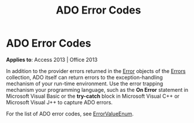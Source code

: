 ﻿---
title: ADO Error Codes
TOCTitle: ADO Error Codes
ms:assetid: d7cad7f6-9b95-a521-9947-32658f503e3b
ms:mtpsurl: https://msdn.microsoft.com/en-us/library/JJ250086(v=office.15)
ms:contentKeyID: 48548016
ms.date: 09/18/2015
mtps_version: v=office.15
---

# ADO Error Codes


**Applies to**: Access 2013 | Office 2013

In addition to the provider errors returned in the [Error](error-object-ado.md) objects of the [Errors](errors-collection-ado.md) collection, ADO itself can return errors to the exception-handling mechanism of your run-time environment. Use the error trapping mechanism your programming language, such as the **On Error** statement in Microsoft Visual Basic or the **try-catch** block in Microsoft Visual C++ or Microsoft Visual J++ to capture ADO errors.

For the list of ADO error codes, see [ErrorValueEnum](errorvalueenum.md).

